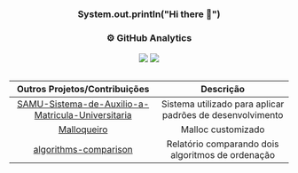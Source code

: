 <div align="center" style="display: inline_block">
  
### System.out.println("Hi there 👋")

### :gear:  GitHub Analytics

<div>
  <img align="center" src="https://github-readme-stats.vercel.app/api?username=FerroEduardo&hide=stars&count_private=true&show_icons=true&hide_rank=true&theme=dark" />
  <img align="center" src="https://github-readme-stats.vercel.app/api/top-langs/?username=FerroEduardo&layout=compact&theme=dark" />
</div>

<br>

  
|                  Outros Projetos/Contribuições                  |                  Descrição                  |
|:-------------------------------------------------:|:-------------------------------------------------:|
|[SAMU-Sistema-de-Auxilio-a-Matricula-Universitaria](https://github.com/Softawii/SAMU-Sistema-de-Auxilio-a-Matricula-Universitaria)| Sistema utilizado para aplicar padrões de desenvolvimento |
|[Malloqueiro](https://github.com/Softawii/Malloqueiro)| Malloc customizado |
|[algorithms-comparison](https://github.com/Softawii/algorithms-comparison)| Relatório comparando dois algoritmos de ordenação  |
  
</div>

